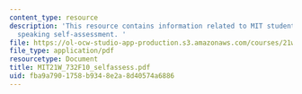 ```yaml
---
content_type: resource
description: 'This resource contains information related to MIT student writing and
  speaking self-assessment. '
file: https://ol-ocw-studio-app-production.s3.amazonaws.com/courses/21w-732-science-writing-and-new-media-fall-2010/fba9a7901758b9348e2a8d40574a6886_MIT21W_732F10_selfassess.pdf
file_type: application/pdf
resourcetype: Document
title: MIT21W_732F10_selfassess.pdf
uid: fba9a790-1758-b934-8e2a-8d40574a6886
---
```

